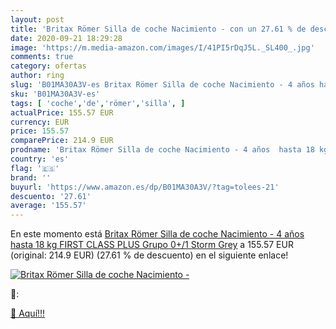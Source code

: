 ```yaml
---
layout: post
title: 'Britax Römer Silla de coche Nacimiento - con un 27.61 % de descuento'
date: 2020-09-21 18:29:28
image: 'https://m.media-amazon.com/images/I/41PI5rDqJ5L._SL400_.jpg'
comments: true
category: ofertas
author: ring
slug: 'B01MA30A3V-es Britax Römer Silla de coche Nacimiento - 4 años hasta 18...'
sku: 'B01MA30A3V-es'
tags: [ 'coche','de','römer','silla', ]
actualPrice: 155.57 EUR
currency: EUR
price: 155.57
comparePrice: 214.9 EUR
prodname: 'Britax Römer Silla de coche Nacimiento - 4 años  hasta 18 kg  FIRST CLASS PLUS Grupo 0+/1  Storm Grey'
country: 'es'
flag: '🇪🇸'
brand: ''
buyurl: 'https://www.amazon.es/dp/B01MA30A3V/?tag=tolees-21'
descuento: '27.61'
average: '155.57'
---
```


En este momento está [Britax Römer Silla de coche Nacimiento - 4 años  hasta 18 kg  FIRST CLASS PLUS Grupo 0+/1  Storm Grey](https://www.amazon.es/dp/B01MA30A3V/?tag=tolees-21) a 155.57 EUR (original: 214.9 EUR) (27.61 %  de descuento) en el siguiente enlace!

[![Britax Römer Silla de coche Nacimiento -](https://m.media-amazon.com/images/I/41PI5rDqJ5L._SL400_.jpg)](https://www.amazon.es/dp/B01MA30A3V/?tag=tolees-21)

🔎:


[🛒 Aquí!!!](https://www.amazon.es/dp/B01MA30A3V/?tag=tolees-21)

